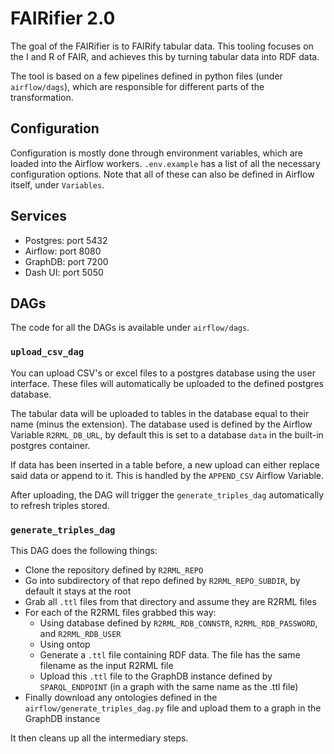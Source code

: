 # FAIRifier 2.0

The goal of the FAIRifier is to FAIRify tabular data. 
This tooling focuses on the I and R of FAIR, and achieves this by turning tabular data into RDF data.

The tool is based on a few pipelines defined in python files (under `airflow/dags`), 
which are responsible for different parts of the transformation.

## Configuration

Configuration is mostly done through environment variables, which are loaded into the Airflow workers.
`.env.example` has a list of all the necessary configuration options. 
Note that all of these can also be defined in Airflow itself, under `Variables`.

## Services

* Postgres: port 5432
* Airflow: port 8080
* GraphDB: port 7200
* Dash UI: port 5050

## DAGs

The code for all the DAGs is available under `airflow/dags`.

### `upload_csv_dag`

You can upload CSV's or excel files to a postgres database using the user interface.
These files will automatically be uploaded to the defined postgres database.

The tabular data will be uploaded to tables in the database equal to their name (minus the extension). 
The database used is defined by the Airflow Variable `R2RML_DB_URL`, by default this is set to a 
database `data` in the built-in postgres container.

If data has been inserted in a table before, a new upload can either replace said data or append to it.
This is handled by the `APPEND_CSV` Airflow Variable.

After uploading, the DAG will trigger the `generate_triples_dag` automatically to refresh triples stored.

### `generate_triples_dag`

This DAG does the following things:

* Clone the repository defined by `R2RML_REPO`
* Go into subdirectory of that repo defined by `R2RML_REPO_SUBDIR`, by default it stays at the root
* Grab all `.ttl` files from that directory and assume they are R2RML files
* For each of the R2RML files grabbed this way:
    * Using database defined by `R2RML_RDB_CONNSTR`, `R2RML_RDB_PASSWORD`, and `R2RML_RDB_USER`
    * Using ontop
    * Generate a `.ttl` file containing RDF data. The file has the same filename as the input R2RML file
    * Upload this `.ttl` file to the GraphDB instance defined by `SPARQL_ENDPOINT` (in a graph with the same name as the .ttl file)
* Finally download any ontologies defined in the `airflow/generate_triples_dag.py` file and upload them to a graph in the GraphDB instance

It then cleans up all the intermediary steps.
